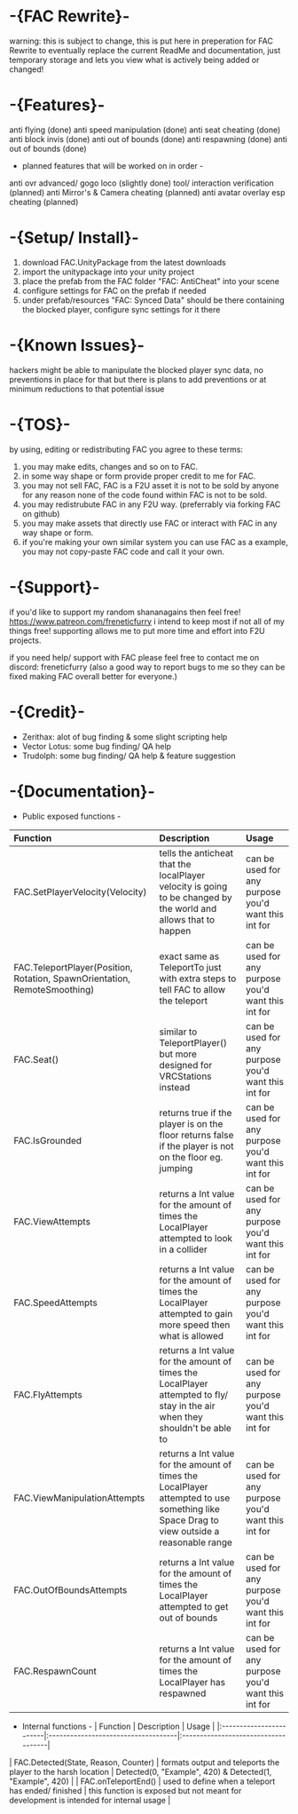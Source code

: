 # -{FAC Rewrite}-

warning: this is subject to change, this is put here in preperation for FAC Rewrite to eventually replace the current ReadMe and documentation, just temporary storage and lets you view what is actively being added or changed!

# -{Features}-
anti flying (done)
anti speed manipulation (done)
anti seat cheating (done)
anti block invis (done)
anti out of bounds (done)
anti respawning (done)
anti out of bounds (done)

- planned features that will be worked on in order -

anti ovr advanced/ gogo loco (slightly done)
tool/ interaction verification (planned)
anti Mirror's & Camera cheating (planned)
anti avatar overlay esp cheating (planned)

# -{Setup/ Install}-
1. download FAC.UnityPackage from the latest downloads
2. import the unitypackage into your unity project
3. place the prefab from the FAC folder "FAC: AntiCheat" into your scene
4. configure settings for FAC on the prefab if needed
5. under prefab/resources "FAC: Synced Data" should be there containing the blocked player, configure sync settings for it there

# -{Known Issues}-
hackers might be able to manipulate the blocked player sync data, no preventions in place for that but there is plans to add preventions or at minimum reductions to that potential issue

# -{TOS}-

by using, editing or redistributing FAC you agree to these terms:

1. you may make edits, changes and so on to FAC.
2. in some way shape or form provide proper credit to me for FAC.
3. you may not sell FAC, FAC is a F2U asset it is not to be sold by anyone for any reason none of the code found within FAC is not to be sold.
4. you may redistrubute FAC in any F2U way. (preferrably via forking FAC on github)
5. you may make assets that directly use FAC or interact with FAC in any way shape or form.
6. if you're making your own similar system you can use FAC as a example, you may not copy-paste FAC code and call it your own.

# -{Support}-

if you'd like to support my random shananagains then feel free! https://www.patreon.com/freneticfurry
i intend to keep most if not all of my things free! supporting allows me to put more time and effort into F2U projects.

if you need help/ support with FAC please feel free to contact me on discord: freneticfurry
(also a good way to report bugs to me so they can be fixed making FAC overall better for everyone.)

# -{Credit}-

- Zerithax: alot of bug finding & some slight scripting help
- Vector Lotus: some bug finding/ QA help
- Trudolph: some bug finding/ QA help & feature suggestion



# -{Documentation}-

- Public exposed functions -

| Function | Description | Usage |
|:---------|:------------|:------------|
| FAC.SetPlayerVelocity(Velocity) | tells the anticheat that the localPlayer velocity is going to be changed by the world and allows that to happen | can be used for any purpose you'd want this int for |
| FAC.TeleportPlayer(Position, Rotation, SpawnOrientation, RemoteSmoothing) | exact same as TeleportTo just with extra steps to tell FAC to allow the teleport | can be used for any purpose you'd want this int for |
| FAC.Seat() | similar to TeleportPlayer() but more designed for VRCStations instead | can be used for any purpose you'd want this int for |
| FAC.IsGrounded | returns true if the player is on the floor returns false if the player is not on the floor eg. jumping | can be used for any purpose you'd want this int for |
| FAC.ViewAttempts | returns a Int value for the amount of times the LocalPlayer attempted to look in a collider | can be used for any purpose you'd want this int for |
| FAC.SpeedAttempts | returns a Int value for the amount of times the LocalPlayer attempted to gain more speed then what is allowed | can be used for any purpose you'd want this int for |
| FAC.FlyAttempts | returns a Int value for the amount of times the LocalPlayer attempted to fly/ stay in the air when they shouldn't be able to | can be used for any purpose you'd want this int for |
| FAC.ViewManipulationAttempts | returns a Int value for the amount of times the LocalPlayer attempted to use something like Space Drag to view outside a reasonable range | can be used for any purpose you'd want this int for |
| FAC.OutOfBoundsAttempts | returns a Int value for the amount of times the LocalPlayer attempted to get out of bounds | can be used for any purpose you'd want this int for |
| FAC.RespawnCount | returns a Int value for the amount of times the LocalPlayer has respawned | can be used for any purpose you'd want this int for |

- Internal functions -
| Function | Description | Usage |
|:------------------------|:------------------------------------|:------------------------------------|

| FAC.Detected(State, Reason, Counter) | formats output and teleports the player to the harsh location | Detected(0, "Example", 420) & Detected(1, "Example", 420) |
| FAC.onTeleportEnd() | used to define when a teleport has ended/ finished | this function is exposed but not meant for development is intended for internal usage |
